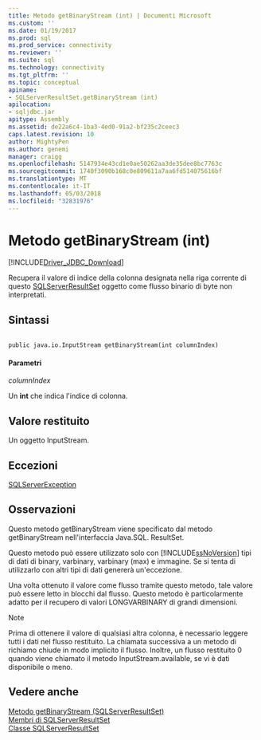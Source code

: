 ```yaml
---
title: Metodo getBinaryStream (int) | Documenti Microsoft
ms.custom: ''
ms.date: 01/19/2017
ms.prod: sql
ms.prod_service: connectivity
ms.reviewer: ''
ms.suite: sql
ms.technology: connectivity
ms.tgt_pltfrm: ''
ms.topic: conceptual
apiname:
- SQLServerResultSet.getBinaryStream (int)
apilocation:
- sqljdbc.jar
apitype: Assembly
ms.assetid: de22a6c4-1ba3-4ed0-91a2-bf235c2ceec3
caps.latest.revision: 10
author: MightyPen
ms.author: genemi
manager: craigg
ms.openlocfilehash: 5147934e43cd1e0ae50262aa3de35dee8bc7763c
ms.sourcegitcommit: 1740f3090b168c0e809611a7aa6fd514075616bf
ms.translationtype: MT
ms.contentlocale: it-IT
ms.lasthandoff: 05/03/2018
ms.locfileid: "32831976"
---
```

# <a name="getbinarystream-method-int"></a>Metodo getBinaryStream (int)
[!INCLUDE[Driver_JDBC_Download](../../../includes/driver_jdbc_download.md)]

  Recupera il valore di indice della colonna designata nella riga corrente di questo [SQLServerResultSet](../../../connect/jdbc/reference/sqlserverresultset-class.md) oggetto come flusso binario di byte non interpretati.  
  
## <a name="syntax"></a>Sintassi  
  
```  
  
public java.io.InputStream getBinaryStream(int columnIndex)  
```  
  
#### <a name="parameters"></a>Parametri  
 *columnIndex*  
  
 Un **int** che indica l'indice di colonna.  
  
## <a name="return-value"></a>Valore restituito  
 Un oggetto InputStream.  
  
## <a name="exceptions"></a>Eccezioni  
 [SQLServerException](../../../connect/jdbc/reference/sqlserverexception-class.md)  
  
## <a name="remarks"></a>Osservazioni  
 Questo metodo getBinaryStream viene specificato dal metodo getBinaryStream nell'interfaccia Java.SQL. ResultSet.  
  
 Questo metodo può essere utilizzato solo con [!INCLUDE[ssNoVersion](../../../includes/ssnoversion_md.md)] tipi di dati di binary, varbinary, varbinary (max) e immagine. Se si tenta di utilizzarlo con altri tipi di dati genererà un'eccezione.  
  
 Una volta ottenuto il valore come flusso tramite questo metodo, tale valore può essere letto in blocchi dal flusso. Questo metodo è particolarmente adatto per il recupero di valori LONGVARBINARY di grandi dimensioni.  
  
> [!NOTE]  
>  Prima di ottenere il valore di qualsiasi altra colonna, è necessario leggere tutti i dati nel flusso restituito. La chiamata successiva a un metodo di richiamo chiude in modo implicito il flusso. Inoltre, un flusso restituito 0 quando viene chiamato il metodo InputStream.available, se vi è dati disponibile o meno.  
  
## <a name="see-also"></a>Vedere anche  
 [Metodo getBinaryStream &#40;SQLServerResultSet&#41;](../../../connect/jdbc/reference/getbinarystream-method-sqlserverresultset.md)   
 [Membri di SQLServerResultSet](../../../connect/jdbc/reference/sqlserverresultset-members.md)   
 [Classe SQLServerResultSet](../../../connect/jdbc/reference/sqlserverresultset-class.md)  
  
  
